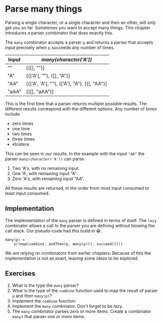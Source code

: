# Parse many things
Parsing a single character, or a single character and then an other, will only get you so far. Sometimes you want to accept many things. This chapter introduces a parser combinator that does exactly this.

The `many` combinator accepts a parser `p` and returns a parser that accepts input precisely when `p` succeeds any number of times.

| Input | *many(character('A'))*                       |
|-------|----------------------------------------------|
| ""    | [([], "")]                                   |
| "A"   | [(['A'], ""), ([], "A")]                     |
| "AA"  | [(['A', 'A'], ""), (['A'], "A"), ([], "AA")] |
| "aAA" | [([], "aAA")]

This is the first time that a parser returns multiple possible results. The different results correspond with the different options. Any number of times include

* zero times
* one time
* two times
* three times
* etcetera

This can be seen in our results. In the example with the input `"AA"` the parser `many(character('A'))` can parse

1. Two 'A's, with no remaining input.
2. One 'A', with remaining input "A".
3. Zero 'A's, with remaining input "AA".

All these results are returned, in the order from most input consumed to least input consumed.

## Implementation
The implementation of the `many` parser is defined in terms of itself. The `lazy` combinator allows a call to the parser you are defining without blowing the call stack. Our pseudo-code had this build in 😁.

```
many(p) =
    or(map(combine, andThen(p, many(p))), succeed([]))
```

We are relying on combinators from earlier chapters. Because of this the implementation is not as exact, leaving some ideas to be explored.

## Exercises
1. What is the type the `many` parser?
2. What is the type of the `combine` function used to map the result of parser `p` and then `many(p)`?
3. Implement the `combine` function.
4. Implement the `many` combinator. Don't forget to be lazy. 
5. The `many` combinator parses *zero* or more items. Create a combinator `many1` that parser *one* or more items.